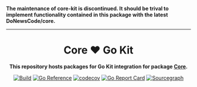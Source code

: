 <b>The maintenance of core-kit is discontinued. It should be trival to implement functionality contained in this package with the latest DoNewsCode/core.</b>

----

<div align="center">
  <h1>Core ❤️ Go Kit</h1>
  <p>
    <strong>This repository hosts packages for Go Kit integration for package <a href="https://github.com/DoNewsCode/core">Core</a>.</strong>
  </p>
  <p>

[![Build](https://github.com/DoNewsCode/core-kit/actions/workflows/go.yml/badge.svg)](https://github.com/DoNewsCode/core-kit/actions/workflows/go.yml)
[![Go Reference](https://pkg.go.dev/badge/github.com/DoNewsCode/core-kit.svg)](https://pkg.go.dev/github.com/DoNewsCode/core-kit)
[![codecov](https://codecov.io/gh/DoNewsCode/core-kit/branch/master/graph/badge.svg)](https://codecov.io/gh/DoNewsCode/core-kit)
[![Go Report Card](https://goreportcard.com/badge/DoNewsCode/core-kit)](https://goreportcard.com/report/DoNewsCode/core-kit)
[![Sourcegraph](https://sourcegraph.com/github.com/DoNewsCode/core-kit/-/badge.svg)](https://sourcegraph.com/github.com/DoNewsCode/core-kit?badge)

 </p>
</div>
